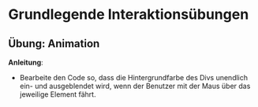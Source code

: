 # Grundlegende Interaktionsübungen

## Übung: Animation

**Anleitung**:

* Bearbeite den Code so, dass die Hintergrundfarbe des Divs unendlich ein- und ausgeblendet wird, wenn der Benutzer mit der Maus über das jeweilige Element fährt.
